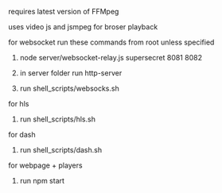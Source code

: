 requires latest version of FFMpeg

uses video js and jsmpeg for broser playback

for websocket run these commands from root unless specified

1) node server/websocket-relay.js supersecret 8081 8082 

2) in server folder run http-server

3) run shell_scripts/websocks.sh

for hls

1) run shell_scripts/hls.sh

for dash 

1) run shell_scripts/dash.sh

for webpage + players

1) run npm start






